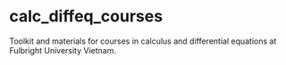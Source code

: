 # calc_diffeq_courses
Toolkit and materials for courses in calculus and differential equations at Fulbright University Vietnam.
